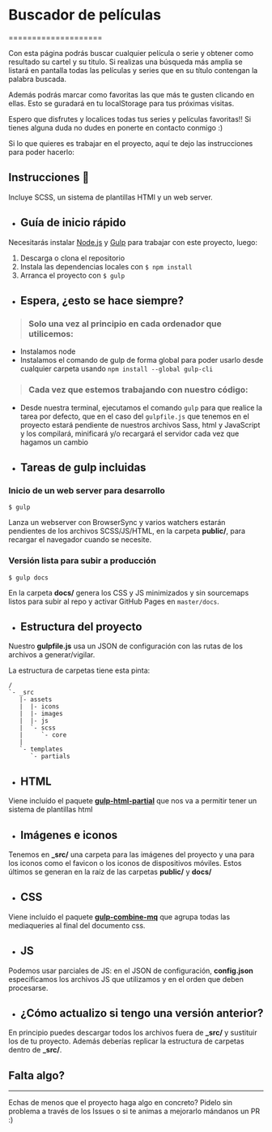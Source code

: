 # Buscador de películas
====================

Con esta página podrás buscar cualquier película o serie y obtener como resultado su cartel y su titulo. 
Si realizas una búsqueda más amplia se listará en pantalla todas las películas y series que en su título contengan la palabra buscada.

Además podrás marcar como favoritas las que más te gusten clicando en ellas. Esto se guradará en tu localStorage para tus próximas visitas.

Espero que disfrutes y localices todas tus series y películas favoritas!! Si tienes alguna duda no dudes en ponerte en contacto conmigo :) 


Si lo que quieres es trabajar en el proyecto, aquí te dejo las instrucciones para poder hacerlo: 
## Instrucciones 🔧
Incluye SCSS, un sistema de plantillas HTMl y un web server.


+ ## Guía de inicio rápido
Necesitarás instalar [Node.js](https://nodejs.org/) y [Gulp](https://gulpjs.com) para trabajar con este proyecto, luego:
1. Descarga o clona el repositorio
2. Instala las dependencias locales con `$ npm install`
3. Arranca el proyecto con `$ gulp`

+ ## Espera, ¿esto se hace siempre?
> ### Solo una vez al principio en cada ordenador que utilicemos:
- Instalamos node
- Instalamos el comando de gulp de forma global para poder usarlo desde cualquier carpeta usando `npm install --global gulp-cli`


> ### Cada vez que estemos trabajando con nuestro código:
- Desde nuestra terminal, ejecutamos el comando `gulp` para que realice la tarea por defecto, que en el caso del `gulpfile.js` que tenemos en el proyecto estará pendiente de nuestros archivos Sass, html y JavaScript y los compilará, minificará y/o recargará el servidor cada vez que hagamos un cambio

+ ## Tareas de gulp incluidas
### Inicio de un web server para desarrollo
```
$ gulp
```
Lanza un webserver con BrowserSync y varios watchers estarán pendientes de los archivos SCSS/JS/HTML, en la carpeta **public/**, para recargar el navegador cuando se necesite.

### Versión lista para subir a producción
```
$ gulp docs
```
En la carpeta **docs/** genera los CSS y JS minimizados y sin sourcemaps listos para subir al repo y activar GitHub Pages en `master/docs`.


+ ## Estructura del proyecto
Nuestro **gulpfile.js** usa un JSON de configuración con las rutas de los archivos a generar/vigilar.

La estructura de carpetas tiene esta pinta:
```
/
`- _src
   |- assets
   |  |- icons
   |  |- images
   |  |- js
   |  `- scss
   |     `- core
   |
   `- templates
      `- partials

```

+ ## HTML
Viene incluído el paquete [**gulp-html-partial**](https://www.npmjs.com/package/gulp-html-partial) que nos va a permitir tener un sistema de plantillas html

+ ## Imágenes e iconos
Tenemos en **_src/** una carpeta para las imágenes del proyecto y una para los iconos como el favicon o los iconos de dispositivos móviles. Estos últimos se generan en la raíz de las carpetas **public/** y **docs/**

+ ## CSS
Viene incluído el paquete [**gulp-combine-mq**](https://www.npmjs.com/package/gulp-combine-mq) que agrupa todas las mediaqueries al final del documento css.

+ ## JS
Podemos usar parciales de JS: en el JSON de configuración, **config.json** especificamos los archivos JS que utilizamos y en el orden que deben procesarse.

+ ## ¿Cómo actualizo si tengo una versión anterior?
En principio puedes descargar todos los archivos fuera de **_src/** y sustituir los de tu proyecto. Además deberías replicar la estructura de carpetas dentro de **_src/**.

## Falta algo?
--------------------
Echas de menos que el proyecto haga algo en concreto? Pidelo sin problema a través de los Issues o si te animas a mejorarlo mándanos un PR :)
